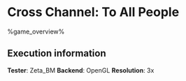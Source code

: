 # Cross Channel: To All People 

%game_overview%

## Execution information

**Tester**: Zeta_BM
**Backend**: OpenGL
**Resolution**: 3x